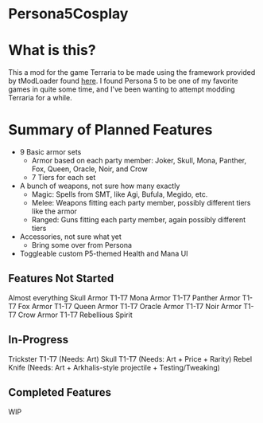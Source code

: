 # Persona5Cosplay
# What is this?
This a mod for the game Terraria to be made using the framework provided by tModLoader found [here](https://forums.terraria.org/index.php?threads/1-3-tmodloader-a-modding-api.23726/).
I found Persona 5 to be one of my favorite games in quite some time, and I've been wanting to attempt modding Terraria for a while.

# Summary of Planned Features
- 9 Basic armor sets
   - Armor based on each party member: Joker, Skull, Mona, Panther, Fox, Queen, Oracle, Noir, and Crow
   - 7 Tiers for each set
- A bunch of weapons, not sure how many exactly
   - Magic: Spells from SMT, like Agi, Bufula, Megido, etc.
   - Melee: Weapons fitting each party member, possibly different tiers like the armor
   - Ranged: Guns fitting each party member, again possibly different tiers
- Accessories, not sure what yet
   - Bring some over from Persona
- Toggleable custom P5-themed Health and Mana UI

## Features Not Started
Almost everything
Skull Armor T1-T7
Mona Armor T1-T7
Panther Armor T1-T7
Fox Armor T1-T7
Queen Armor T1-T7
Oracle Armor T1-T7
Noir Armor T1-T7
Crow Armor T1-T7
Rebellious Spirit

## In-Progress
Trickster T1-T7 (Needs: Art)
Skull T1-T7 (Needs: Art + Price + Rarity)
Rebel Knife (Needs: Art + Arkhalis-style projectile + Testing/Tweaking)

## Completed Features
WIP